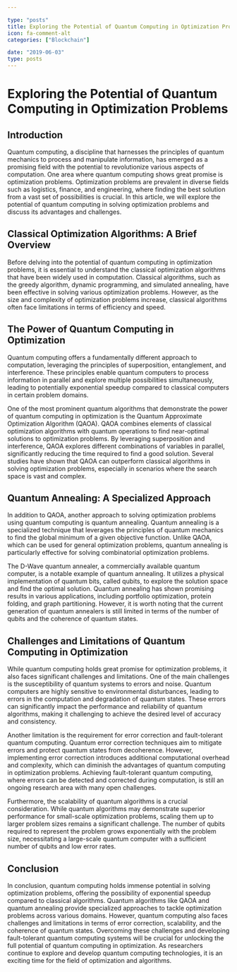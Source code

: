 ```yaml
---

type: "posts"
title: Exploring the Potential of Quantum Computing in Optimization Problems
icon: fa-comment-alt
categories: ["Blockchain"]

date: "2019-06-03"
type: posts
---
```





# Exploring the Potential of Quantum Computing in Optimization Problems

## Introduction

Quantum computing, a discipline that harnesses the principles of quantum mechanics to process and manipulate information, has emerged as a promising field with the potential to revolutionize various aspects of computation. One area where quantum computing shows great promise is optimization problems. Optimization problems are prevalent in diverse fields such as logistics, finance, and engineering, where finding the best solution from a vast set of possibilities is crucial. In this article, we will explore the potential of quantum computing in solving optimization problems and discuss its advantages and challenges.

## Classical Optimization Algorithms: A Brief Overview

Before delving into the potential of quantum computing in optimization problems, it is essential to understand the classical optimization algorithms that have been widely used in computation. Classical algorithms, such as the greedy algorithm, dynamic programming, and simulated annealing, have been effective in solving various optimization problems. However, as the size and complexity of optimization problems increase, classical algorithms often face limitations in terms of efficiency and speed.

## The Power of Quantum Computing in Optimization

Quantum computing offers a fundamentally different approach to computation, leveraging the principles of superposition, entanglement, and interference. These principles enable quantum computers to process information in parallel and explore multiple possibilities simultaneously, leading to potentially exponential speedup compared to classical computers in certain problem domains.

One of the most prominent quantum algorithms that demonstrate the power of quantum computing in optimization is the Quantum Approximate Optimization Algorithm (QAOA). QAOA combines elements of classical optimization algorithms with quantum operations to find near-optimal solutions to optimization problems. By leveraging superposition and interference, QAOA explores different combinations of variables in parallel, significantly reducing the time required to find a good solution. Several studies have shown that QAOA can outperform classical algorithms in solving optimization problems, especially in scenarios where the search space is vast and complex.

## Quantum Annealing: A Specialized Approach

In addition to QAOA, another approach to solving optimization problems using quantum computing is quantum annealing. Quantum annealing is a specialized technique that leverages the principles of quantum mechanics to find the global minimum of a given objective function. Unlike QAOA, which can be used for general optimization problems, quantum annealing is particularly effective for solving combinatorial optimization problems.

The D-Wave quantum annealer, a commercially available quantum computer, is a notable example of quantum annealing. It utilizes a physical implementation of quantum bits, called qubits, to explore the solution space and find the optimal solution. Quantum annealing has shown promising results in various applications, including portfolio optimization, protein folding, and graph partitioning. However, it is worth noting that the current generation of quantum annealers is still limited in terms of the number of qubits and the coherence of quantum states.

## Challenges and Limitations of Quantum Computing in Optimization

While quantum computing holds great promise for optimization problems, it also faces significant challenges and limitations. One of the main challenges is the susceptibility of quantum systems to errors and noise. Quantum computers are highly sensitive to environmental disturbances, leading to errors in the computation and degradation of quantum states. These errors can significantly impact the performance and reliability of quantum algorithms, making it challenging to achieve the desired level of accuracy and consistency.

Another limitation is the requirement for error correction and fault-tolerant quantum computing. Quantum error correction techniques aim to mitigate errors and protect quantum states from decoherence. However, implementing error correction introduces additional computational overhead and complexity, which can diminish the advantages of quantum computing in optimization problems. Achieving fault-tolerant quantum computing, where errors can be detected and corrected during computation, is still an ongoing research area with many open challenges.

Furthermore, the scalability of quantum algorithms is a crucial consideration. While quantum algorithms may demonstrate superior performance for small-scale optimization problems, scaling them up to larger problem sizes remains a significant challenge. The number of qubits required to represent the problem grows exponentially with the problem size, necessitating a large-scale quantum computer with a sufficient number of qubits and low error rates.

## Conclusion

In conclusion, quantum computing holds immense potential in solving optimization problems, offering the possibility of exponential speedup compared to classical algorithms. Quantum algorithms like QAOA and quantum annealing provide specialized approaches to tackle optimization problems across various domains. However, quantum computing also faces challenges and limitations in terms of error correction, scalability, and the coherence of quantum states. Overcoming these challenges and developing fault-tolerant quantum computing systems will be crucial for unlocking the full potential of quantum computing in optimization. As researchers continue to explore and develop quantum computing technologies, it is an exciting time for the field of optimization and algorithms.